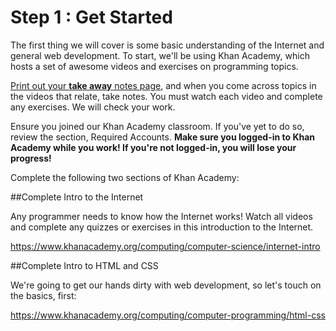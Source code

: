 # Step 1 : Get Started

The first thing we will cover is some basic understanding of the Internet and general web development. To start, we'll be using Khan Academy, which hosts a set of awesome videos and exercises on programming topics.

[Print out your **take away** notes page](https://docs.google.com/document/d/1s5rlBHHKQIjQ7OMvwpTEQsgWWSZPIAUMwUB0J0U8tjE/edit?usp=sharing), and when you come across topics in the videos that relate, take notes. You must watch each video and complete any exercises. We will check your work.

Ensure you joined our Khan Academy classroom. If you've yet to do so, review the section, Required Accounts. **Make sure you logged-in to Khan Academy while you work! If you're not logged-in, you will lose your progress!**

Complete the following two sections of Khan Academy:

##Complete Intro to the Internet

Any programmer needs to know how the Internet works! Watch all videos and complete any quizzes or exercises in this introduction to the Internet.

https://www.khanacademy.org/computing/computer-science/internet-intro

##Complete Intro to HTML and CSS

We're going to get our hands dirty with web development, so let's touch on the basics, first:

https://www.khanacademy.org/computing/computer-programming/html-css







